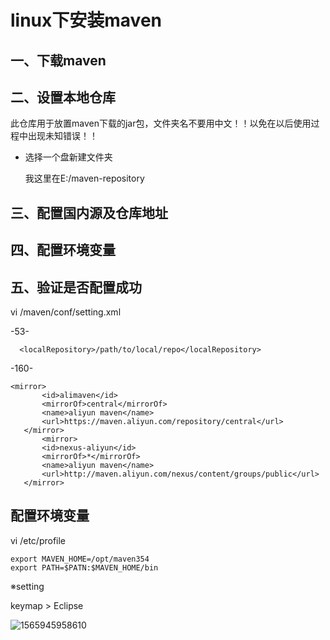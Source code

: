 # linux下安装maven

## 一、下载maven

## 二、设置本地仓库

此仓库用于放置maven下载的jar包，文件夹名不要用中文！！以免在以后使用过程中出现未知错误！！

- 选择一个盘新建文件夹

  我这里在E:/maven-repository

## 三、配置国内源及仓库地址

## 四、配置环境变量

## 五、验证是否配置成功

vi  /maven/conf/setting.xml

-53-

````
  <localRepository>/path/to/local/repo</localRepository>
````



-160-

 ````
<mirror>
        <id>alimaven</id>
        <mirrorOf>central</mirrorOf>
        <name>aliyun maven</name>
        <url>https://maven.aliyun.com/repository/central</url>
    </mirror>
	 	<mirror>
		<id>nexus-aliyun</id>  
		<mirrorOf>*</mirrorOf>  
		<name>aliyun maven</name>  
		<url>http://maven.aliyun.com/nexus/content/groups/public</url>  
	</mirror>
 ````

## 配置环境变量

vi  /etc/profile

````
export MAVEN_HOME=/opt/maven354
export PATH=$PATN:$MAVEN_HOME/bin
````

※setting

keymap  >   Eclipse

![1565945958610](C:\Users\王先生\AppData\Roaming\Typora\typora-user-images\1565945958610.png)
